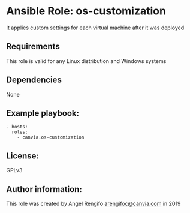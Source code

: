 # Ansible Role: os-customization
It applies custom settings for each virtual machine after it was deployed

## Requirements
This role is valid for any Linux distribution and Windows systems

## Dependencies
None

## Example playbook:
    - hosts:
      roles:
        - canvia.os-customization

## License:
GPLv3

## Author information:
This role was created by Angel Rengifo <arengifoc@canvia.com> in 2019

